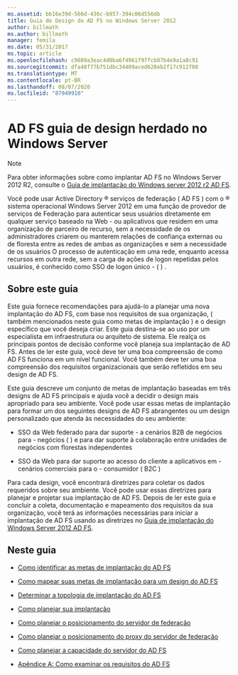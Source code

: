 ```yaml
---
ms.assetid: bb16e39d-566d-436c-b957-394c06d556db
title: Guia de Design do AD FS no Windows Server 2012
author: billmath
ms.author: billmath
manager: femila
ms.date: 05/31/2017
ms.topic: article
ms.openlocfilehash: c9089a3eac4d0ba6f4961f97fcb87b4e9a1a8c91
ms.sourcegitcommit: dfa48f77b751dbc34409aced628eb2f17c912f08
ms.translationtype: MT
ms.contentlocale: pt-BR
ms.lasthandoff: 08/07/2020
ms.locfileid: "87949910"
---
```

# <a name="ad-fs-legacy-design-guide-in-windows-server"></a>AD FS guia de design herdado no Windows Server



> [!NOTE]
> Para obter informações sobre como implantar AD FS no Windows Server 2012 R2, consulte o [Guia de implantação do Windows server 2012 r2 AD FS](../../ad-fs/deployment/Windows-Server-2012-R2-AD-FS-Deployment-Guide.md).

Você pode usar Active Directory &reg; serviços de federação \( AD FS \) com o &reg; sistema operacional Windows Server 2012 em uma função de provedor de serviços de Federação para autenticar seus usuários diretamente em qualquer serviço baseado na Web \- ou aplicativos que residem em uma organização de parceiro de recurso, sem a necessidade de os administradores criarem ou manterem relações de confiança externas ou de floresta entre as redes de ambas as organizações e sem a necessidade de os usuários O processo de autenticação em uma rede, enquanto acessa recursos em outra rede, sem a carga de ações de logon repetidas pelos usuários, é conhecido como SSO de logon único \- \( \) .

## <a name="about-this-guide"></a>Sobre este guia
Este guia fornece recomendações para ajudá-lo a planejar uma nova implantação do AD FS, com base nos requisitos de sua organização, \( também mencionados neste guia como metas de implantação \) e o design específico que você deseja criar. Este guia destina-se ao uso por um especialista em infraestrutura ou arquiteto de sistema. Ele realça os principais pontos de decisão conforme você planeja sua implantação de AD FS. Antes de ler este guia, você deve ter uma boa compreensão de como AD FS funciona em um nível funcional. Você também deve ter uma boa compreensão dos requisitos organizacionais que serão refletidos em seu design de AD FS.

Este guia descreve um conjunto de metas de implantação baseadas em três designs de AD FS principais e ajuda você a decidir o design mais apropriado para seu ambiente. Você pode usar essas metas de implantação para formar um dos seguintes designs de AD FS abrangentes ou um design personalizado que atenda às necessidades do seu ambiente:

-   SSO da Web federado para dar suporte \- a cenários B2B de negócios para \- negócios \( \) e para dar suporte à colaboração entre unidades de negócios com florestas independentes

-   SSO da Web para dar suporte ao acesso do cliente a aplicativos em \- cenários comerciais para o \- consumidor \( B2C \)

Para cada design, você encontrará diretrizes para coletar os dados requeridos sobre seu ambiente. Você pode usar essas diretrizes para planejar e projetar sua implantação de AD FS. Depois de ler este guia e concluir a coleta, documentação e mapeamento dos requisitos da sua organização, você terá as informações necessárias para iniciar a implantação de AD FS usando as diretrizes no [Guia de implantação do Windows Server 2012 AD FS](../../ad-fs/deployment/Windows-Server-2012-AD-FS-Deployment-Guide.md).

## <a name="in-this-guide"></a>Neste guia

-   [Como identificar as metas de implantação do AD FS](Identifying-Your-AD-FS-Deployment-Goals.md)

-   [Como mapear suas metas de implantação para um design do AD FS](Mapping-Your-Deployment-Goals-to-an-AD-FS-Design.md)

-   [Determinar a topologia de implantação do AD FS](Determine-Your-AD-FS-Deployment-Topology.md)

-   [Como planejar sua implantação](Planning-Your-Deployment.md)

-   [Como planejar o posicionamento do servidor de federação](Planning-Federation-Server-Placement.md)

-   [Como planejar o posicionamento do proxy do servidor de federação](Planning-Federation-Server-Proxy-Placement.md)

-   [Como planejar a capacidade do servidor do AD FS](Planning-for-AD-FS-Server-Capacity.md)

-   [Apêndice A: Como examinar os requisitos do AD FS](Appendix-A--Reviewing-AD-FS-Requirements.md)


